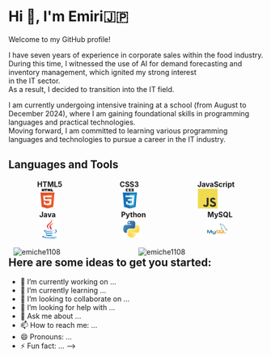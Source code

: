 # Hi 👋, I'm Emiri🇯🇵

Welcome to my GitHub profile!

I have seven years of experience in corporate sales within the food industry.  
During this time, I witnessed the use of AI for demand forecasting and inventory management, which ignited my strong interest  
in the IT sector.  
As a result, I decided to transition into the IT field.  

I am currently undergoing intensive training at a school (from August to December 2024),  where I am gaining foundational skills in programming languages and practical technologies.    
Moving forward, I am committed to learning various programming languages and technologies to pursue a career in the IT industry.  



## Languages and Tools
<div style="display: flex; justify-content: space-around;">
  <div>
    <strong>HTML5</strong><br>
    <img src="https://raw.githubusercontent.com/devicons/devicon/master/icons/html5/html5-original-wordmark.svg" width="40" height="40" />
  </div>
 
  <div>
    <strong>CSS3</strong><br>
    <img src="https://raw.githubusercontent.com/devicons/devicon/master/icons/css3/css3-original-wordmark.svg" width="40" height="40" />
  </div>
  
  <div>
    <strong>JavaScript</strong><br>
    <img src="https://raw.githubusercontent.com/devicons/devicon/master/icons/javascript/javascript-original.svg" width="40" height="40" />
  </div>
</div>

<div style="display: flex; justify-content: space-around;">
  <div>
    <strong>Java</strong><br>
    <img src="https://raw.githubusercontent.com/devicons/devicon/master/icons/java/java-original.svg" width="40" height="40" />
  </div>
 
  <div>
    <strong>Python</strong><br>
    <img src="https://raw.githubusercontent.com/devicons/devicon/master/icons/python/python-original.svg" width="40" height="40" />
  </div>
  
  <div>
    <strong>MySQL</strong><br>
    <img src="https://raw.githubusercontent.com/devicons/devicon/master/icons/mysql/mysql-original-wordmark.svg" width="40" height="40" />
  </div>
</div>



<p><img align="right" width="49%" 
     src="https://github-readme-stats.vercel.app/api?username=emiche1108&show_icons=true&locale=en" alt="emiche1108" /></p>
     
<p><img align="right" width="49%" 
        src="https://github-readme-stats.vercel.app/api/top-langs?username=emiche1108&show_icons=true&locale=en&layout=compact" alt="emiche1108" /></p>




## Here are some ideas to get you started:
- 🔭 I’m currently working on ...
- 🌱 I’m currently learning ...
- 👯 I’m looking to collaborate on ...
- 🤔 I’m looking for help with ...
- 💬 Ask me about ...
- 📫 How to reach me: ...
- 😄 Pronouns: ...
- ⚡ Fun fact: ...
-->

  
